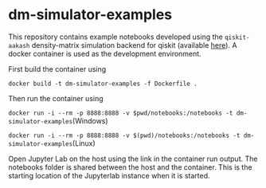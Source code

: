 # dm-simulator-examples
This repository contains example notebooks developed using the `qiskit-aakash` density-matrix simulation backend for qiskit (available [here](https://github.com/indian-institute-of-science-qc/qiskit-aakash)). A docker container is used as the development environment. 

First build the container using

`docker build -t dm-simulator-examples -f Dockerfile .`

Then run the container using 

`docker run -i --rm -p 8888:8888 -v $pwd/notebooks:/notebooks -t dm-simulator-examples`(Windows)

`docker run -i --rm -p 8888:8888 -v $(pwd)/notebooks:/notebooks -t dm-simulator-examples`(Linux)

Open Jupyter Lab on the host using the link in the container run output. 
The notebooks folder is shared between the host and the container. This is the starting location of the Jupyterlab instance when it is started. 
